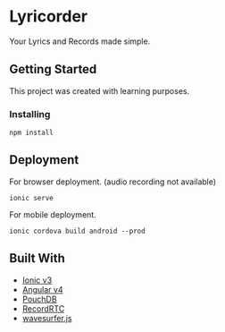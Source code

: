 # Lyricorder

Your Lyrics and Records made simple.

## Getting Started

This project was created with learning purposes.



### Installing

```
npm install
```


## Deployment

For browser deployment. (audio recording not available)

```
ionic serve
```

For mobile deployment.
```
ionic cordova build android --prod
```


## Built With

* [Ionic v3](https://ionicframework.com/) 
* [Angular v4](https://angular.io/) 
* [PouchDB](https://pouchdb.com/)
* [RecordRTC](https://recordrtc.org/)
* [wavesurfer.js](https://wavesurfer-js.org/)

